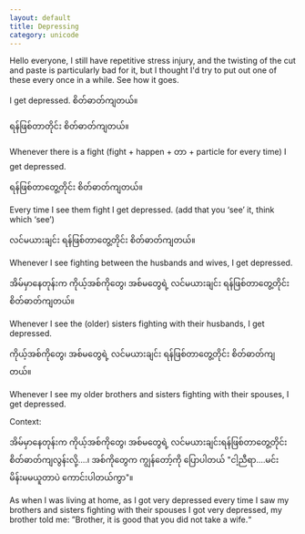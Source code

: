 ```yaml
---
layout: default
title: Depressing
category: unicode
---
```


<p>Hello everyone, I still have repetitive stress injury, and the twisting of the cut and paste is particularly bad for it, but I thought I'd try to put out one of these every once in a while. See how it goes.</p>

<p>I get depressed. <span class='mm3'>စိတ်ဓာတ်ကျတယ်။</span></p>
<p class='my'><span class='mm3'>ရန်ဖြစ်တာတိုင်း စိတ်ဓာတ်ကျတယ်။</span></p>
<p class='hide-this'>Whenever there is a fight (fight + happen + <span class='mm3'>တာ</span> + particle for every time) I get depressed.</p>

<p class='my'><span class='mm3'>ရန်ဖြစ်တာတွေ့တိုင်း စိတ်ဓာတ်ကျတယ်။</span></p>
<p class='hide-this'>Every time I see them fight I get depressed. (add that you ‘see’ it, think which ‘see’)</p>

<p class='my'><span class='mm3'>လင်မယားချင်း ရန်ဖြစ်တာတွေ့တိုင်း စိတ်ဓာတ်ကျတယ်။</span></p>
<p class='hide-this'>Whenever I see fighting between the husbands and wives, I get depressed.</p>

<p class='my'><span class='mm3'>အိမ်မှာနေတုန်းက ကိုယ့်အစ်ကိုတွေ၊ အစ်မတွေရဲ့ လင်မယားချင်း ရန်ဖြစ်တာတွေ့တိုင်း စိတ်ဓာတ်ကျတယ်။</span></p>
<p class='hide-this'>Whenever I see the (older) sisters fighting with their husbands, I get depressed.</p>

<p class='my'><span class='mm3'>ကိုယ့်အစ်ကိုတွေ၊ အစ်မတွေရဲ့ လင်မယားချင်း ရန်ဖြစ်တာတွေ့တိုင်း စိတ်ဓာတ်ကျတယ်။</span></p>
<p class='hide-this'>Whenever I see my older brothers and sisters fighting with their spouses, I get depressed.</p>

<p>Context:</p>
<p class='my'><span class='mm3'>အိမ်မှာနေတုန်းက ကိုယ့်အစ်ကိုတွေ၊ အစ်မတွေရဲ့ လင်မယားချင်းရန်ဖြစ်တာတွေ့တိုင်း စိတ်ဓာတ်ကျလွန်းလို့....၊ အစ်ကိုတွေက ကျွန်တော့်ကို ပြောပါတယ် </span>"<span class='mm3'>ငါ့ညီရာ....မင်းမိန်းမမယူတာပဲ ကောင်းပါတယ်ကွာ</span>"<span class='mm3'>။</span></p>
<p class='hide-this'>As when I was living at home, as I got very depressed every time I saw my brothers and sisters fighting with their spouses I got very depressed, my brother told me: ”Brother, it is good that you did not take a wife.“</p>
